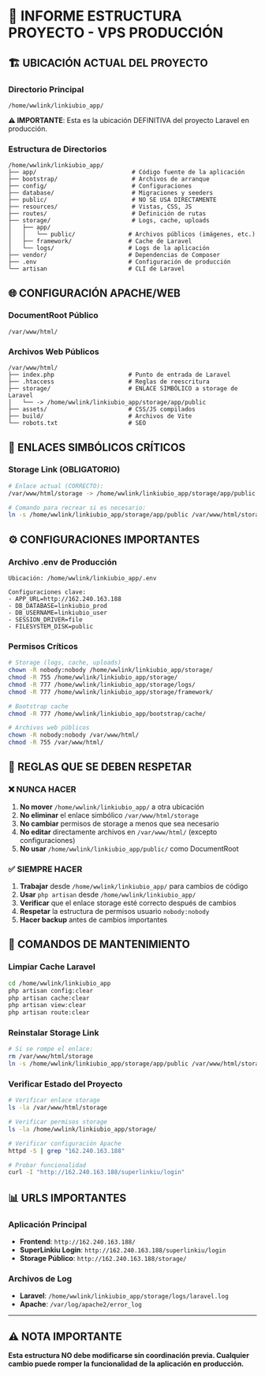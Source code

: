 # 📁 INFORME ESTRUCTURA PROYECTO - VPS PRODUCCIÓN

## 🏗️ UBICACIÓN ACTUAL DEL PROYECTO

### **Directorio Principal**
```
/home/wwlink/linkiubio_app/
```
**⚠️ IMPORTANTE**: Esta es la ubicación DEFINITIVA del proyecto Laravel en producción.

### **Estructura de Directorios**
```
/home/wwlink/linkiubio_app/
├── app/                           # Código fuente de la aplicación
├── bootstrap/                     # Archivos de arranque
├── config/                        # Configuraciones
├── database/                      # Migraciones y seeders
├── public/                        # NO SE USA DIRECTAMENTE
├── resources/                     # Vistas, CSS, JS
├── routes/                        # Definición de rutas
├── storage/                       # Logs, cache, uploads
│   ├── app/
│   │   └── public/               # Archivos públicos (imágenes, etc.)
│   ├── framework/                # Cache de Laravel
│   └── logs/                     # Logs de la aplicación
├── vendor/                       # Dependencias de Composer
├── .env                          # Configuración de producción
└── artisan                       # CLI de Laravel
```

## 🌐 CONFIGURACIÓN APACHE/WEB

### **DocumentRoot Público**
```
/var/www/html/
```

### **Archivos Web Públicos**
```
/var/www/html/
├── index.php                     # Punto de entrada de Laravel
├── .htaccess                     # Reglas de reescritura
├── storage/                      # ENLACE SIMBÓLICO a storage de Laravel
│   └── -> /home/wwlink/linkiubio_app/storage/app/public
├── assets/                       # CSS/JS compilados
├── build/                        # Archivos de Vite
└── robots.txt                    # SEO
```

## 🔗 ENLACES SIMBÓLICOS CRÍTICOS

### **Storage Link (OBLIGATORIO)**
```bash
# Enlace actual (CORRECTO):
/var/www/html/storage -> /home/wwlink/linkiubio_app/storage/app/public

# Comando para recrear si es necesario:
ln -s /home/wwlink/linkiubio_app/storage/app/public /var/www/html/storage
```

## ⚙️ CONFIGURACIONES IMPORTANTES

### **Archivo .env de Producción**
```
Ubicación: /home/wwlink/linkiubio_app/.env

Configuraciones clave:
- APP_URL=http://162.240.163.188
- DB_DATABASE=linkiubio_prod
- DB_USERNAME=linkiubio_user
- SESSION_DRIVER=file
- FILESYSTEM_DISK=public
```

### **Permisos Críticos**
```bash
# Storage (logs, cache, uploads)
chown -R nobody:nobody /home/wwlink/linkiubio_app/storage/
chmod -R 755 /home/wwlink/linkiubio_app/storage/
chmod -R 777 /home/wwlink/linkiubio_app/storage/logs/
chmod -R 777 /home/wwlink/linkiubio_app/storage/framework/

# Bootstrap cache
chmod -R 777 /home/wwlink/linkiubio_app/bootstrap/cache/

# Archivos web públicos
chown -R nobody:nobody /var/www/html/
chmod -R 755 /var/www/html/
```

## 🚨 REGLAS QUE SE DEBEN RESPETAR

### **❌ NUNCA HACER**
1. **No mover** `/home/wwlink/linkiubio_app/` a otra ubicación
2. **No eliminar** el enlace simbólico `/var/www/html/storage`
3. **No cambiar** permisos de storage a menos que sea necesario
4. **No editar** directamente archivos en `/var/www/html/` (excepto configuraciones)
5. **No usar** `/home/wwlink/linkiubio_app/public/` como DocumentRoot

### **✅ SIEMPRE HACER**
1. **Trabajar** desde `/home/wwlink/linkiubio_app/` para cambios de código
2. **Usar** `php artisan` desde `/home/wwlink/linkiubio_app/`
3. **Verificar** que el enlace storage esté correcto después de cambios
4. **Respetar** la estructura de permisos usuario `nobody:nobody`
5. **Hacer backup** antes de cambios importantes

## 🔄 COMANDOS DE MANTENIMIENTO

### **Limpiar Cache Laravel**
```bash
cd /home/wwlink/linkiubio_app
php artisan config:clear
php artisan cache:clear
php artisan view:clear
php artisan route:clear
```

### **Reinstalar Storage Link**
```bash
# Si se rompe el enlace:
rm /var/www/html/storage
ln -s /home/wwlink/linkiubio_app/storage/app/public /var/www/html/storage
```

### **Verificar Estado del Proyecto**
```bash
# Verificar enlace storage
ls -la /var/www/html/storage

# Verificar permisos storage
ls -la /home/wwlink/linkiubio_app/storage/

# Verificar configuración Apache
httpd -S | grep "162.240.163.188"

# Probar funcionalidad
curl -I "http://162.240.163.188/superlinkiu/login"
```

## 📊 URLS IMPORTANTES

### **Aplicación Principal**
- **Frontend**: `http://162.240.163.188/`
- **SuperLinkiu Login**: `http://162.240.163.188/superlinkiu/login`
- **Storage Público**: `http://162.240.163.188/storage/`

### **Archivos de Log**
- **Laravel**: `/home/wwlink/linkiubio_app/storage/logs/laravel.log`
- **Apache**: `/var/log/apache2/error_log`

---

## ⚠️ NOTA IMPORTANTE
**Esta estructura NO debe modificarse sin coordinación previa. Cualquier cambio puede romper la funcionalidad de la aplicación en producción.**

